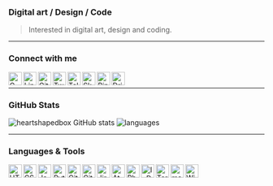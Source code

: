 ### Digital art / Design / Code
>Interested in digital art, design and coding. 
>
--------------------------------------------------------

### Connect with me
[<img align="left" alt="Gmail" title="Gmail" width="26px" src="https://user-images.githubusercontent.com/27690717/165532326-df1f6d81-3c04-48fe-9f2c-3ee0cf8d411a.png" />][gmail]
[<img align="left" alt="LinkedIn" title="LinkedIn" width="26px" src="https://user-images.githubusercontent.com/27690717/165531718-eaa257d6-c292-40e5-8371-67044869c899.png" />][linkedin]
[<img align="left" alt="GitHub" title="GitHub" width="26px" src="https://user-images.githubusercontent.com/27690717/165533688-74e3a378-c77f-4b6b-b315-c84794cb0357.png" />][github]
[<img align="left" alt="Twitter" title="Twitter" width="26px" src="https://user-images.githubusercontent.com/27690717/165530791-cb5ac5fb-971c-4211-89b6-9ecde092c8b9.png" />][twitter]
[<img align="left" alt="Telegram" title="Telegram" width="26px" src="https://user-images.githubusercontent.com/27690717/165527901-17c517d0-d0f2-4d22-bd6c-1612b10ad85a.png" />][telegram]
[<img align="left" alt="Skype" title="Skype" width="26px" src="https://user-images.githubusercontent.com/27690717/165534799-b17b819c-438b-4a3a-97bc-303f2f62dc87.png" />][skype]
[<img align="left" alt="Pinteret" title="Pinteret" width="26px" src="https://user-images.githubusercontent.com/27690717/165534992-43eee375-af42-497a-bfc2-658b2992e029.png" />][pinteret]
[<img align="left" alt="Dribble" title="Dribble" width="26px" src="https://user-images.githubusercontent.com/27690717/165535579-9fa81109-d73a-465d-b7e9-a1a3cb092a96.png" />][dribble]

[gmail]: mailto:babenko.dmitry.mail@gmail.com
[linkedin]: https://www.linkedin.com/in/dmitry-babenko-%F0%9F%87%BA%F0%9F%87%A6-6aab3b168
[github]: https://github.com/heartshapedbox
[twitter]: https://twitter.com/BabenkoDmitry
[telegram]: https://t.me/BabenkoDmitry
[skype]: https://join.skype.com/invite/ahRruuzbYjx6
[pinteret]: https://pin.it/5VXs2m9
[dribble]: https://dribbble.com/dmitrybabenko
<br />

--------------------------------------------------------

### GitHub Stats
![heartshapedbox GitHub stats](https://github-readme-stats.vercel.app/api?username=heartshapedbox&custom_title=GitHubStats&show_icons=true&theme=tokyonight&bg_color=110,0d1117,1a1b27&hide_border=true)
![languages](https://github-readme-stats.vercel.app/api/top-langs/?username=heartshapedbox&layout=compact&theme=tokyonight&bg_color=110,0d1117,1a1b27&hide_border=true)

--------------------------------------------------------

### Languages & Tools
<img align="left" alt="HTML" title="HTML" width="26px" src="https://user-images.githubusercontent.com/27690717/165400714-38f3eb60-5189-4163-9431-41eb906c1be6.png" />
<img align="left" alt="CSS" title="CSS" width="26px" src="https://user-images.githubusercontent.com/27690717/165400718-7aa854fc-22c0-46f8-8d5f-cf8e7fc3d2d1.png" />
<img align="left" alt="JavaScript" title="JavaScript" width="26px" src="https://user-images.githubusercontent.com/27690717/165400083-a38f99ae-7029-423b-a49f-4f3001d596bd.png" />
<img align="left" alt="Python" title="Python" width="26px" src="https://user-images.githubusercontent.com/27690717/165398445-11f2293b-8b2e-403b-86ef-85d95152905f.png" />
<img align="left" alt="GitHub" title="GitHub" width="26px" src="https://user-images.githubusercontent.com/27690717/165397681-55acb06c-1d02-4922-87ff-2b90f80f1e9f.png" />
<img align="left" alt="Git" title="Git" width="26px" src="https://user-images.githubusercontent.com/27690717/165401597-30d07762-d52b-4697-bbbf-79a0c8082cb5.png" />
<img align="left" alt="Jira" title="Jira" width="26px" src="https://user-images.githubusercontent.com/27690717/165532114-9bbf584d-aae6-4bbc-87da-4eb313ed42ee.png" />
<img align="left" alt="Atom" title="Atom" width="26px" src="https://user-images.githubusercontent.com/27690717/165403951-e7f31325-6b36-4e76-9ce2-432142b0b3b0.png" />
<img align="left" alt="Photoshop" title="Adobe Photoshop" width="26px" src="https://user-images.githubusercontent.com/27690717/165407869-b475f554-afe6-4987-a182-efa4654ba231.png" />
<img align="left" alt="InDesign" title="Adobe InDesign" width="26px" src="https://user-images.githubusercontent.com/27690717/165407926-072dbd2a-ba0e-4ad6-92ea-5b7437acee31.png" />
<img align="left" alt="Terminal" title="Terminal" width="26px" src="https://user-images.githubusercontent.com/27690717/165402531-d97eef56-ccd5-44c0-849c-a9abd14c99bb.png" />
<img align="left" alt="macOS" title="macOS" width="26px" src="https://user-images.githubusercontent.com/27690717/165397260-a7462ff1-dfd9-49c4-bc4d-581e5765224c.png" />
<img align="left" alt="Windows" title="Windows" width="26px" src="https://user-images.githubusercontent.com/27690717/165530945-512e8258-a13f-4f65-8ce3-ad673858de8e.png" />

<!---
heartshapedbox/heartshapedbox is a ✨ special ✨ repository because its `README.md` (this file) appears on your GitHub profile.
You can click the Preview link to take a look at your changes.
--->

